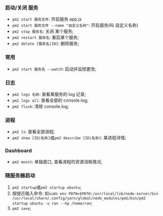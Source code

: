 ### 启动/关闭 服务
* `pm2 start 服务文件`: 开启服务 app.js
* `pm2 start 服务文件 --name "自定义名称"`: 开启服务(叫 自定义名称)
* `pm2 stop 服务名`: 关闭 某个服务;
* `pm2 restart 服务名`: 重启某个服务;
* `pm2 delete [服务名|ID]`: 删除服务;

### 常用
* `pm2 start 服务名 --watch`: 启动并监控更改;


### 日志
* `pm2 logs 名称`: 查看某服务的 log 记录;
* `pm2 logs all`: 查看全部的 console.log;
* `pm2 flush`: 清除 console.log;


### 进程
* `pm2 ls`: 查看全部进程;
* `pm2 show [ID|名称]`或`pm2 describe [ID|名称]`: 某进程详情;

### Dashboard
* `pm2 monit`: 单独窗口, 查看进程的资源消耗情况;

### 随服务器启动
1. `pm2 startup`或`pm2 startup ubuntu`;
2. 按提示输入命令: 如`sudo env PATH=$PATH:/usr/local/lib/node-server/bin /usr/local/share/.config/yarn/global/node_modules/pm2/bin/pm2 startup ubuntu -u ran --hp /home/ran`;
3. `pm2 save`;
